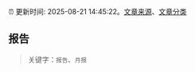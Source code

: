 :alarm_clock: 更新时间: 2025-08-21 14:45:22。[文章来源](/README.md)、[文章分类](/TAGS.md)

## 报告


> 关键字：`报告`、`月报`



